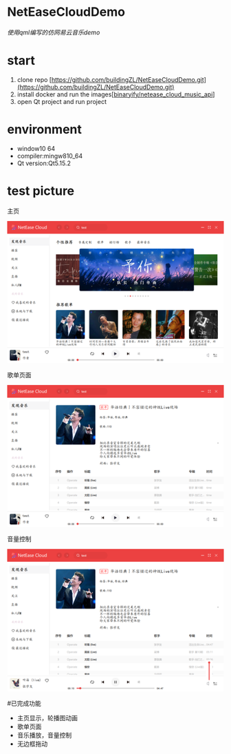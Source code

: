 # NetEaseCloudDemo

###### 使用qml编写的仿网易云音乐demo

# start

1. clone repo [https://github.com/buildingZL/NetEaseCloudDemo.git](https://github.com/buildingZL/NetEaseCloudDemo.git)
2. install docker and run the images[[binaryify/netease_cloud_music_api](https://neteasecloudmusicapi.vercel.app/#/)]
3. open Qt project and run  project

# environment
- window10 64
- compiler:mingw810_64
- Qt version:Qt5.15.2

# test picture

主页

![home.png](./doc/images/home.png)

歌单页面

![songListPage.png](./doc/images/songListPage.png)

音量控制

![volume.png](./doc/images/volume.png)

#已完成功能

- 主页显示，轮播图动画
- 歌单页面
- 音乐播放，音量控制
- 无边框拖动